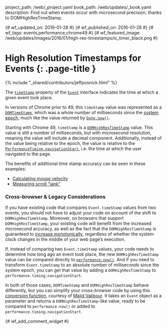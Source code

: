 project_path: /web/_project.yaml
book_path: /web/updates/_book.yaml
description: Find out when events occur with microsecond precision, thanks to DOMHighResTimeStamp.

{# wf_updated_on: 2016-01-28 #}
{# wf_published_on: 2016-01-28 #}
{# wf_tags: events,performance,chrome49 #}
{# wf_featured_image: /web/updates/images/2016/01/high-res-timestamps/ic_timer_black.png #}

# High Resolution Timestamps for Events {: .page-title }

{% include "_shared/contributors/jeffposnick.html" %}



The [`timeStamp`](https://developer.mozilla.org/en-US/docs/Web/API/Event/timeStamp)
property of the [`Event`](https://developer.mozilla.org/en-US/docs/Web/API/Event)
interface indicates the time at which a given event took place.

In versions of Chrome prior to 49, this <code>timeStamp</code> value was
represented as a [`DOMTimeStamp`](https://developer.mozilla.org/en-US/docs/Web/API/DOMTimeStamp),
which was a whole number of milliseconds since the
[system epoch](https://en.wikipedia.org/wiki/Epoch_(reference_date)#Computing),
much like the value returned by
[`Date.now()`](https://developer.mozilla.org/en-US/docs/Web/JavaScript/Reference/Global_Objects/Date/now).

Starting with Chrome 49, <code>timeStamp</code> is a
[`DOMHighResTimeStamp`](https://developer.mozilla.org/en-US/docs/Web/API/DOMHighResTimeStamp)
value. This value is still a number of milliseconds, but with microsecond
resolution, meaning the value will include a decimal component. Additionally,
instead of the value being relative to the epoch, the value is relative to the
[`PerformanceTiming.navigationStart`](https://developer.mozilla.org/en-US/docs/Web/API/PerformanceTiming/navigationStart),
i.e. the time at which the user navigated to the page.

The benefits of additional time stamp accuracy can be seen in these examples:

  * [Calculating mouse velocity](https://googlechrome.github.io/samples/event-timestamp/index.html)
  * [Measuring scroll “jank”](http://rbyers.github.io/scroll-latency.html)

### Cross-browser & Legacy Considerations

If you have existing code that compares <code>Event.timeStamp</code> values from
two events, you should not have to adjust your code on account of the shift to
<code>DOMHighResTimeStamp</code>. Moreover, on browsers that support
<code>DOMHighResTimeStamp</code>, your existing code will benefit from the
increased microsecond accuracy, as well as the fact that the
<code>DOMHighResTimeStamp</code> is guaranteed to
[increase monotonically](http://mathworld.wolfram.com/MonotoneIncreasing.html),
regardless of whether the system clock changes in the middle of your web
page’s execution.

If, instead of comparing two <code>Event.timeStamp</code> values, your code
needs to determine how long ago an event took place, the new
<code>DOMHighResTimeStamp</code> value can be compared directly to
[`performance.now()`](https://developer.mozilla.org/en-US/docs/Web/API/Performance/now).
And if you need to transform <code>Event.timeStamp</code> to an absolute number
of milliseconds since the system epoch, you can get that value by adding a
<code>DOMHighResTimeStamp</code> to <code>performance.timing.navigationStart</code>.

In both of those cases, <code>DOMTimeStamp</code> and <code>DOMHighResTimeStamp</code>
behave differently, but you can simplify your cross-browser code by using this
[conversion function](https://github.com/majido/high-resolution-timestamp-polyfill/blob/master/translate-timeStamp.js),
courtesy of [Majid Valipour](https://github.com/majido). It takes an
<code>Event</code> object as a parameter and returns a
<code>DOMHighResTimeStamp</code>-like value, ready to be compared to
<code>performance.now()</code> or added to
<code>performance.timing.navigationStart</code>.


{# wf_add_comment_widget #}
